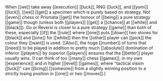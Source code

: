 
When [[we]] take away [[execution]] [[luck]], RNG [[luck]], and [[yomi]] [[luck]], [[we]] [[get]] a specimen which is purely based on strategy. Not [[even]] chess or Prismata [[get]] the honour of [[being]] a pure strategy [[game]] though (unless both [[players]] [[get]] a [[chance]] at [[white]] and [[black]]). Go or Reversi is closer to a pure strategy [[game]] than both of these, especially [[if]] the [[rule]] where [[one]] puts [[down]] two stones for [[black]] and [[one]] for [[white]] then the [[other]] player can [[pick]] the colour they [[want]] is used. [[Also]], the huge [[number]] of turns that [[need]] to be played in addition to pretty much [[absolute]] domination of inferior [[players]] by superior [[players]] ensures that the [[better]] player usually wins. (I can think of too [[many]] chess [[games]], in my own [[experience]] and in higher [[level]] [[games]], where "tactical vision [[luck]]" can [[bring]] [[someone]] from a slightly winning position to a strictly losing position in [[one]] or two [[moves]].)
